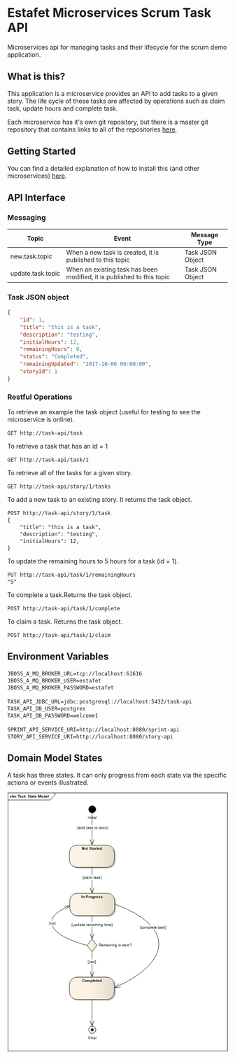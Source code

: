 # Estafet Microservices Scrum Task API
Microservices api for managing tasks and their lifecycle for the scrum demo application.
## What is this?
This application is a microservice provides an API to add tasks to a given story. The life cycle of these tasks are affected by operations such as claim task, update hours and complete task.

Each microservice has it's own git repository, but there is a master git repository that contains links to all of the repositories [here](https://github.com/Estafet-LTD/estafet-microservices-scrum).
## Getting Started
You can find a detailed explanation of how to install this (and other microservices) [here](https://github.com/Estafet-LTD/estafet-microservices-scrum#getting-started).
## API Interface

### Messaging

|Topic   |Event    |Message Type |
|--------|---------|-------------|
|new.task.topic|When a new task is created, it is published to this topic|Task JSON Object|
|update.task.topic|When an existing task has been modified, it is published to this topic|Task JSON Object|

### Task JSON object

```json
{
    "id": 1,
    "title": "this is a task",
    "description": "testing",
    "initialHours": 12,
    "remainingHours": 0,
    "status": "Completed",
    "remainingUpdated": "2017-10-06 00:00:00",
    "storyId": 1
}
```

### Restful Operations

To retrieve an example the task object (useful for testing to see the microservice is online).

```
GET http://task-api/task
```

To retrieve a task that has an id = 1

```
GET http://task-api/task/1
```

To retrieve all of the tasks for a given story.

```
GET http://task-api/story/1/tasks
```

To add a new task to an existing story. It returns the task object.

```
POST http://task-api/story/1/task
{
    "title": "this is a task",
    "description": "testing",
    "initialHours": 12,
}
```

To update the remaining hours to 5 hours for a task (id = 1).

```
PUT http://task-api/task/1/remainingHours
"5"
```

To complete a task.Returns the task object.

```
POST http://task-api/task/1/complete
```

To claim a task. Returns the task object.

```
POST http://task-api/task/1/claim
```

## Environment Variables
```
JBOSS_A_MQ_BROKER_URL=tcp://localhost:61616
JBOSS_A_MQ_BROKER_USER=estafet
JBOSS_A_MQ_BROKER_PASSWORD=estafet

TASK_API_JDBC_URL=jdbc:postgresql://localhost:5432/task-api
TASK_API_DB_USER=postgres
TASK_API_DB_PASSWORD=welcome1

SPRINT_API_SERVICE_URI=http://localhost:8080/sprint-api
STORY_API_SERVICE_URI=http://localhost:8080/story-api
```

## Domain Model States
A task has three states. It can only progress from each state via the specific actions or events illustrated.

![alt tag](https://github.com/Estafet-LTD/estafet-microservices-scrum-api-task/blob/master/TaskStateModel.png)


